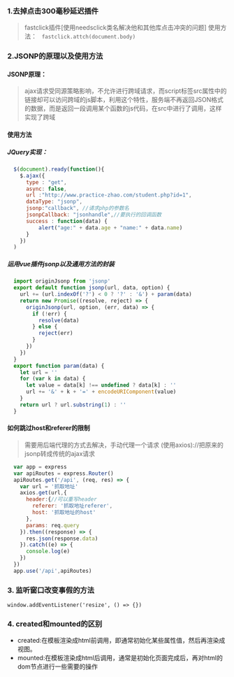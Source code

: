 ### 1.去掉点击300毫秒延迟插件
> fastclick插件[使用needsclick类名解决他和其他库点击冲突的问题]
> 使用方法：
> ` fastclick.attch(document.body)`
### 2.JSONP的原理以及使用方法
#### JSONP原理：
> ajax请求受同源策略影响，不允许进行跨域请求，而script标签src属性中的链接却可以访问跨域的js脚本，利用这个特性，服务端不再返回JSON格式的数据，而是返回一段调用某个函数的js代码，在src中进行了调用，这样实现了跨域
#### 使用方法
##### JQuery实现：
```javascript
  $(document).ready(function(){
    $.ajax({
      type : "get",
      async: false,
      url :"http://www.practice-zhao.com/student.php?id=1",
      dataType: "jsonp",
      jsonp:"callback", //请求php的参数名
      jsonpCallback: "jsonhandle",//要执行的回调函数
      success : function(data) {
          alert("age:" + data.age + "name:" + data.name)
      }
    })
  )
```
##### 运用vue插件jsonp以及通用方法的封装
``` javascript
  import originJsonp from 'jsonp'
  export default function jsonp(url, data, option) {
    url += (url.indexOf('?') < 0 ? '?' : '&') + param(data)
    return new Promise((resolve, reject) => {
      originJsonp(url, option, (err, data) => {
        if (!err) {
          resolve(data)
        } else {
          reject(err)
        }
      })
    })
  }
  export function param(data) {
    let url = ''
    for (var k in data) {
      let value = data[k] !== undefined ? data[k] : ''
      url += '&' + k + '=' + encodeURIComponent(value)
    }
    return url ? url.substring(1) : ''
  }
```
#### 如何跳过host和referer的限制
> 需要用后端代理的方式去解决，手动代理一个请求 (使用axios)://把原来的jsonp转成传统的ajax请求
``` javascript
  var app = express
  var apiRoutes = express.Router()
  apiRoutes.get('/api', (req, res) => {
    var url = '抓取地址'
    axios.get(url,{
      header:{//可以重写header
        referer: '抓取地址referer',
        host: '抓取地址的host'
      },
      params: req.query
    }).then((response) => {
      res.json(response.data)
    }).catch((e) => {
      console.log(e)
    })
  })
  app.use('/api',apiRoutes)
```
### 3. 监听窗口改变事假的方法
`window.addEventListener('resize', () => {})`

### 4. created和mounted的区别
- created:在模板渲染成html前调用，即通常初始化某些属性值，然后再渲染成视图。
- mounted:在模板渲染成html后调用，通常是初始化页面完成后，再对html的dom节点进行一些需要的操作
